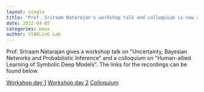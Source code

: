 ```yaml
---
layout: single
title: "Prof. Sriraam Natarajan's workshop talk and colloquium is now available to watch on Youtube"
date: 2022-04-05
categories: news
author: StARLinG Lab
---
```


Prof. Sriraam Natarajan gives a workshop talk on "Uncertainty, Bayesian Networks and Probabilistic Inference" and a colloquium on "Human-allied Learning of Symbolic Deep Models". The links for the recordings can be found below.

[Workshop day 1](https://www.youtube.com/watch?v=3b9_vQrxVeY)
[Workshop day 2](https://youtu.be/YPdJ4ekIJwE)
[Colloquium](https://www.youtube.com/watch?v=qxyLitYcYkI)